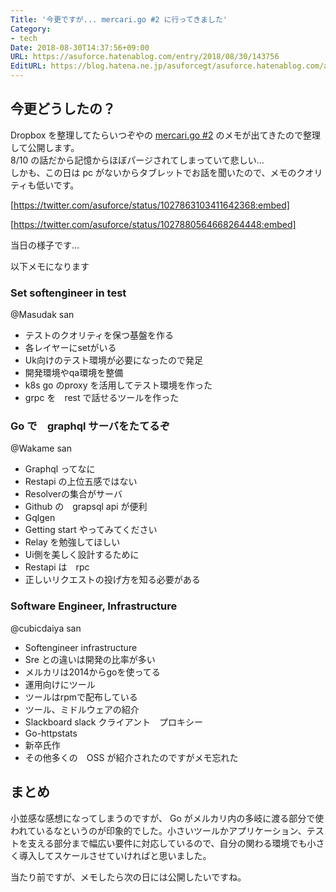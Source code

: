 ```yaml
---
Title: '今更ですが... mercari.go #2 に行ってきました'
Category:
- tech
Date: 2018-08-30T14:37:56+09:00
URL: https://asuforce.hatenablog.com/entry/2018/08/30/143756
EditURL: https://blog.hatena.ne.jp/asuforcegt/asuforce.hatenablog.com/atom/entry/10257846132616265857
---
```


## 今更どうしたの？

Dropbox を整理してたらいつぞやの [mercari.go #2](https://mercari.connpass.com/event/95665/) のメモが出てきたので整理して公開します。  
8/10 の話だから記憶からほぼパージされてしまっていて悲しい...  
しかも、この日は pc がないからタブレットでお話を聞いたので、メモのクオリティも低いです。

[https://twitter.com/asuforce/status/1027863103411642368:embed]

[https://twitter.com/asuforce/status/1027880564668264448:embed]

当日の様子です...

以下メモになります

### Set softengineer in test

@Masudak san

- テストのクオリティを保つ基盤を作る
- 各レイヤーにsetがいる
- Uk向けのテスト環境が必要になったので発足
- 開発環境やqa環境を整備
- k8s go のproxy を活用してテスト環境を作った
- grpc を　rest で話せるツールを作った

### Go で　graphql サーバをたてるぞ

@Wakame san

- Graphql ってなに
- Restapi の上位五感ではない
- Resolverの集合がサーバ
- Github の　grapsql api が便利
- Gqlgen
- Getting start やってみてください
- Relay を勉強してほしい
- Ui側を美しく設計するために
- Restapi は　rpc
- 正しいリクエストの投げ方を知る必要がある

### Software Engineer, Infrastructure

@cubicdaiya san

- Softengineer infrastructure
- Sre との違いは開発の比率が多い
- メルカリは2014からgoを使ってる
- 運用向けにツール
- ツールはrpmで配布している
- ツール、ミドルウェアの紹介
- Slackboard slack クライアント　プロキシー
- Go-httpstats
- 新卒氏作
- その他多くの　OSS が紹介されたのですがメモ忘れた

## まとめ

小並感な感想になってしまうのですが、 Go がメルカリ内の多岐に渡る部分で使われているなというのが印象的でした。小さいツールかアプリケーション、テストを支える部分まで幅広い要件に対応しているので、自分の関わる環境でも小さく導入してスケールさせていければと思いました。

当たり前ですが、メモしたら次の日には公開したいですね。
